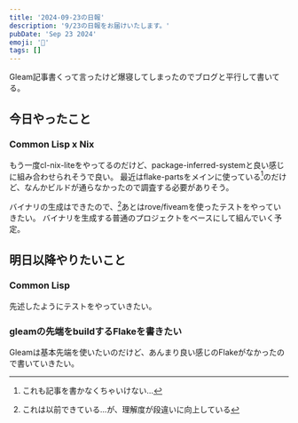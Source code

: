 ```yaml
---
title: '2024-09-23の日報'
description: '9/23の日報をお届けいたします。'
pubDate: 'Sep 23 2024'
emoji: '🦊'
tags: []
---
```


Gleam記事書くって言ったけど爆寝してしまったのでブログと平行して書いてる。

## 今日やったこと

### Common Lisp x Nix

もう一度cl-nix-liteをやってるのだけど、package-inferred-systemと良い感じに組み合わせられそうで良い。
最近はflake-partsをメインに使っている[^1]のだけど、なんかビルドが通らなかったので調査する必要がありそう。

バイナリの生成はできたので、[^2]あとはrove/fiveamを使ったテストをやっていきたい。
バイナリを生成する普通のプロジェクトをベースにして組んでいく予定。

## 明日以降やりたいこと

### Common Lisp

先述したようにテストをやっていきたい。

### gleamの先端をbuildするFlakeを書きたい

Gleamは基本先端を使いたいのだけど、あんまり良い感じのFlakeがなかったので書いていきたい。

[^1]: これも記事を書かなくちゃいけない...

[^2]: これは以前できている...が、理解度が段違いに向上している
